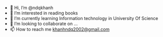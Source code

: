 - 👋 Hi, I’m @ndqkhanh
- 👀 I’m interested in reading books
- 🌱 I’m currently learning Information technology in University Of Science
- 💞️ I’m looking to collaborate on ...
- 📫 How to reach me khanhndq2002@gmail.com

<!---
ndqkhanh/ndqkhanh is a ✨ special ✨ repository because its `README.md` (this file) appears on your GitHub profile.
You can click the Preview link to take a look at your changes.
--->
